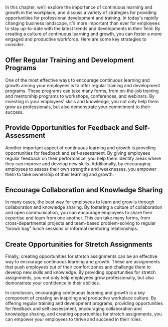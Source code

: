 
In this chapter, we'll explore the importance of continuous learning and growth in the workplace, and discuss a variety of strategies for providing opportunities for professional development and training. In today's rapidly changing business landscape, it's more important than ever for employees to stay up-to-date with the latest trends and developments in their field. By creating a culture of continuous learning and growth, you can foster a more engaged and productive workforce. Here are some key strategies to consider:

## Offer Regular Training and Development Programs

One of the most effective ways to encourage continuous learning and growth among your employees is to offer regular training and development programs. These programs can take many forms, from on-the-job training and mentorship programs to workshops, conferences, and webinars. By investing in your employees' skills and knowledge, you not only help them grow as professionals, but also demonstrate your commitment to their success.

## Provide Opportunities for Feedback and Self-Assessment

Another important aspect of continuous learning and growth is providing opportunities for feedback and self-assessment. By giving employees regular feedback on their performance, you help them identify areas where they can improve and develop new skills. Additionally, by encouraging employees to assess their own strengths and weaknesses, you empower them to take ownership of their learning and growth.

## Encourage Collaboration and Knowledge Sharing

In many cases, the best way for employees to learn and grow is through collaboration and knowledge sharing. By fostering a culture of collaboration and open communication, you can encourage employees to share their expertise and learn from one another. This can take many forms, from cross-departmental projects and team-based problem-solving to regular "brown bag" lunch sessions or informal mentoring relationships.

## Create Opportunities for Stretch Assignments

Finally, creating opportunities for stretch assignments can be an effective way to encourage continuous learning and growth. These are assignments that push employees out of their comfort zones and challenge them to develop new skills and knowledge. By providing opportunities for stretch assignments, you not only help employees grow professionally, but also demonstrate your confidence in their abilities.

In conclusion, encouraging continuous learning and growth is a key component of creating an inspiring and productive workplace culture. By offering regular training and development programs, providing opportunities for feedback and self-assessment, encouraging collaboration and knowledge sharing, and creating opportunities for stretch assignments, you can empower your employees to thrive and succeed in their roles.
